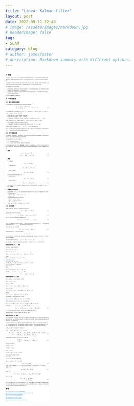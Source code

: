 ```yaml
---
title: "Linear Kalman filter"
layout: post
date: 2022-09-11 22:48
# image: /assets/images/markdown.jpg
# headerImage: false
tag:
- SLAM
category: blog
# author: jamesfoster
# description: Markdown summary with different options
---
```


![Markdowm Image](https://raw.githubusercontent.com/yang-yang-o-o/yang-yang-o-o.github.io/main/assets/images/2016-02-24-kalman.png)